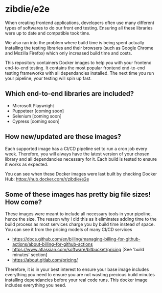 # zibdie/e2e

When creating frontend applications, developers often use many different types of softwares to do our front end testing. Ensuring all these libraries were up to date and compatible took time.

We also ran into the problem where build time is being spent actually installing the testing libraries and their browsers (such as Google Chrome and Mozilla Firefox) which only increased build time and costs.

This repository containers Docker images to help you with your frontend end-to-end testing. It contains the most popular frontend end-to-end testing frameworks with all dependancies installed. The next time you run your pipeline, your testing will spin up fast.

## Which end-to-end libraries are included?

- Microsoft Playwright
- Puppeteer [coming soon]
- Selenium [coming soon]
- Cypress [coming soon]

## How new/updated are these images?

Each supported image has a CI/CD pipeline set to run a cron job every week. Therefore, you will always have the latest version of your chosen library and all dependancies necessary for it. Each build is tested to ensure it works as expected.

You can see when these Docker images were last built by checking Docker Hub: https://hub.docker.com/r/zibdie/e2e

## Some of these images has pretty big file sizes! How come?

These images were meant to include all necessary tools in your pipeline, hence the size. The reason why I did this as it eliminates adding time to the build process as most services charge you by build time instead of space. You can see it from the pricing models of many CI/CD services

* https://docs.github.com/en/billing/managing-billing-for-github-actions/about-billing-for-github-actions
* https://www.atlassian.com/software/bitbucket/pricing [See 'build minutes' section]
* https://about.gitlab.com/pricing/

Therefore, it is in your best interest to ensure your base image includes everything you need to ensure you are not wasting precious build minutes installing dependancies before your real code runs. This docker image includes everything you need.
